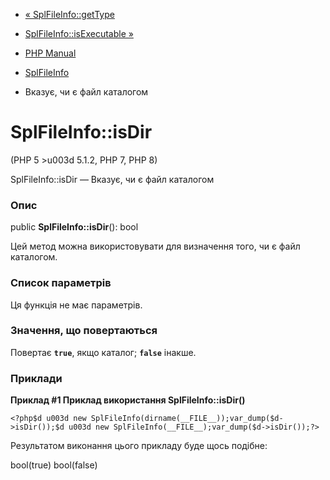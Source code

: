 - [« SplFileInfo::getType](splfileinfo.gettype.md)
- [SplFileInfo::isExecutable »](splfileinfo.isexecutable.md)

- [PHP Manual](index.md)
- [SplFileInfo](class.splfileinfo.md)
- Вказує, чи є файл каталогом

# SplFileInfo::isDir

(PHP 5 \>u003d 5.1.2, PHP 7, PHP 8)

SplFileInfo::isDir — Вказує, чи є файл каталогом

### Опис

public **SplFileInfo::isDir**(): bool

Цей метод можна використовувати для визначення того, чи є файл
каталогом.

### Список параметрів

Ця функція не має параметрів.

### Значення, що повертаються

Повертає **`true`**, якщо каталог; **`false`** інакше.

### Приклади

**Приклад #1 Приклад використання **SplFileInfo::isDir()****

` <?php$d u003d new SplFileInfo(dirname(__FILE__));var_dump($d->isDir());$d u003d new SplFileInfo(__FILE__);var_dump($d->isDir());?> `

Результатом виконання цього прикладу буде щось подібне:

bool(true)
bool(false)

